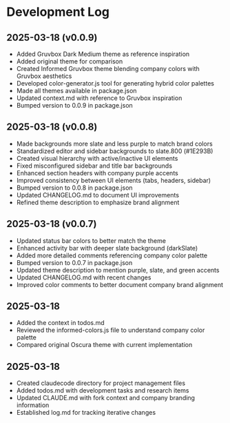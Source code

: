 # Development Log

## 2025-03-18 (v0.0.9)
- Added Gruvbox Dark Medium theme as reference inspiration
- Added original theme for comparison
- Created Informed Gruvbox theme blending company colors with Gruvbox aesthetics
- Developed color-generator.js tool for generating hybrid color palettes
- Made all themes available in package.json
- Updated context.md with reference to Gruvbox inspiration
- Bumped version to 0.0.9 in package.json

## 2025-03-18 (v0.0.8)
- Made backgrounds more slate and less purple to match brand colors
- Standardized editor and sidebar backgrounds to slate.800 (#1E293B)
- Created visual hierarchy with active/inactive UI elements
- Fixed misconfigured sidebar and title bar backgrounds
- Enhanced section headers with company purple accents
- Improved consistency between UI elements (tabs, headers, sidebar)
- Bumped version to 0.0.8 in package.json
- Updated CHANGELOG.md to document UI improvements
- Refined theme description to emphasize brand alignment

## 2025-03-18 (v0.0.7)
- Updated status bar colors to better match the theme
- Enhanced activity bar with deeper slate background (darkSlate)
- Added more detailed comments referencing company color palette
- Bumped version to 0.0.7 in package.json
- Updated theme description to mention purple, slate, and green accents
- Updated CHANGELOG.md with recent changes
- Improved color comments to better document company brand alignment

## 2025-03-18
- Added the context in todos.md
- Reviewed the informed-colors.js file to understand company color palette
- Compared original Oscura theme with current implementation

## 2025-03-18
- Created claudecode directory for project management files
- Added todos.md with development tasks and research items
- Updated CLAUDE.md with fork context and company branding information
- Established log.md for tracking iterative changes